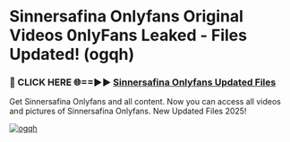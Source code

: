 # Sinnersafina Onlyfans Original Videos 0nlyFans Leaked - Files Updated! (ogqh)

<h3>🔴 CLICK HERE 🌐==►► <a href="https://tinyurl.com/2wckxsce" rel="nofollow">Sinnersafina Onlyfans Updated Files</a></h3>

Get Sinnersafina Onlyfans and all content. Now you can access all videos and pictures of Sinnersafina Onlyfans. New Updated Files 2025!

[![ogqh](https://i.imgur.com/AFduVYN.gif)](https://tinyurl.com/2wckxsce)
